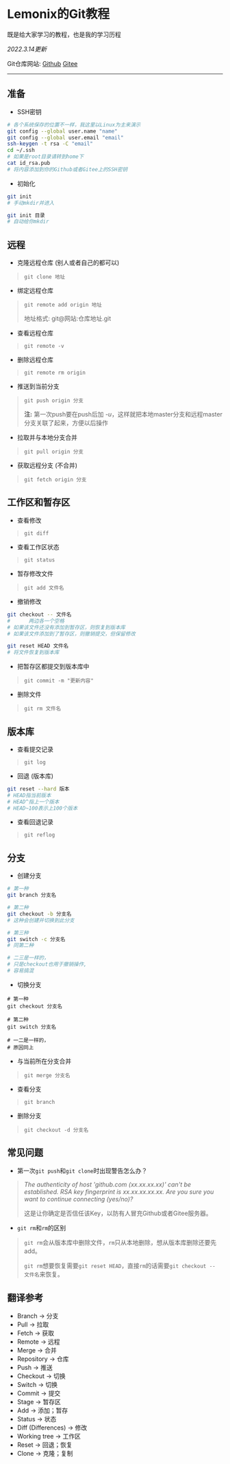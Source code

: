 # Lemonix的Git教程
既是给大家学习的教程，也是我的学习历程

_2022.3.14更新_

Git仓库网站: [Github](github.com)  [Gitee](gitee.com)

---


## 准备

- SSH密钥
```bash
# 各个系统保存的位置不一样，我这里以Linux为主来演示
git config --global user.name "name"
git config --global user.email "email"
ssh-keygen -t rsa -C "email"
cd ~/.ssh
# 如果是root目录请转到home下
cat id_rsa.pub
# 将内容添加到你的Github或者Gitee上的SSH密钥
```

- 初始化
```bash
git init
# 手动mkdir并进入

git init 目录
# 自动给你mkdir
```


## 远程

- 克隆远程仓库 (别人或者自己的都可以)
> `git clone 地址`

- 绑定远程仓库
> `git remote add origin 地址`
>
> 地址格式: git@网站:仓库地址.git

- 查看远程仓库
> `git remote -v`

- 删除远程仓库
> `git remote rm origin`

- 推送到当前分支
> `git push origin 分支`
>
> **注:** 第一次push要在push后加 *-u*，这样就把本地master分支和远程master分支关联了起来，方便以后操作

- 拉取并与本地分支合并
> `git pull origin 分支`

- 获取远程分支 (不合并)
> `git fetch origin 分支`


## 工作区和暂存区

- 查看修改
> `git diff`

- 查看工作区状态
> `git status`

- 暂存修改文件
> `git add 文件名`

- 撤销修改
```bash
git checkout -- 文件名
#      两边各一个空格
# 如果该文件还没有添加到暂存区，则恢复到版本库
# 如果该文件添加到了暂存区，则撤销提交，但保留修改

git reset HEAD 文件名
# 将文件恢复到版本库
```

- 把暂存区都提交到版本库中
> `git commit -m "更新内容"`

- 删除文件
> `git rm 文件名`


## 版本库

- 查看提交记录
> `git log`

- 回退 (版本库)
```bash
git reset --hard 版本
# HEAD指当前版本
# HEAD^指上一个版本
# HEAD~100表示上100个版本
```
- 查看回退记录
> `git reflog`


## 分支

- 创建分支
```bash
# 第一种
git branch 分支名

# 第二种
git checkout -b 分支名
# 这种会创建并切换到此分支

# 第三种
git switch -c 分支名
# 同第二种

# 二三是一样的，
# 只是checkout也用于撤销操作,
# 容易搞混
```

- 切换分支
```
# 第一种
git checkout 分支名

# 第二种
git switch 分支名

# 一二是一样的，
# 原因同上
```

- 与当前所在分支合并
> `git merge 分支名`

- 查看分支
> `git branch`

- 删除分支
> `git checkout -d 分支名`

## 常见问题

- 第一次`git push`和`git clone`时出现警告怎么办？
> *The authenticity of host 'github.com (xx.xx.xx.xx)' can't be established.
RSA key fingerprint is xx.xx.xx.xx.xx.
Are you sure you want to continue connecting (yes/no)?*
>
> 这是让你确定是否信任该Key，以防有人冒充Github或者Gitee服务器。

- `git rm`和`rm`的区别
> `git rm`会从版本库中删除文件，`rm`只从本地删除，想从版本库删除还要先add。
>
> `git rm`想要恢复需要`git reset HEAD`，直接`rm`的话需要`git checkout -- 文件名`来恢复。

## 翻译参考
- Branch -> 分支
- Pull -> 拉取
- Fetch -> 获取
- Remote -> 远程
- Merge -> 合并
- Repository -> 仓库
- Push -> 推送
- Checkout -> 切换
- Switch -> 切换
- Commit -> 提交
- Stage -> 暂存区
- Add -> 添加；暂存
- Status -> 状态
- Diff (Differences) -> 修改
- Working tree -> 工作区
- Reset -> 回退；恢复
- Clone -> 克隆；复制

